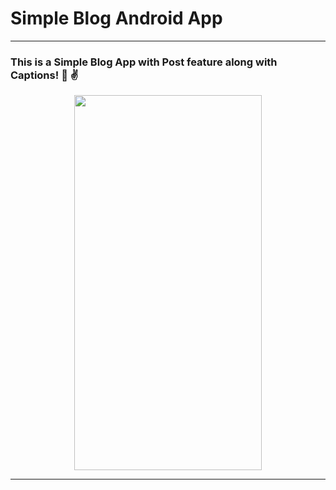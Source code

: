 # Simple Blog Android App

---

### This is a Simple Blog App with Post feature along with Captions! :ghost: :v:

<p align="center">
<kbd><img src="https://user-images.githubusercontent.com/54215324/101798002-a05f4800-3b30-11eb-92ad-6414a3004c12.gif" width="300" height="600"></kbd>
</p>

--- 
